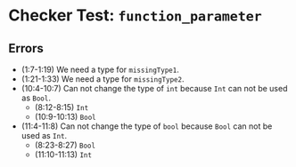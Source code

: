 # Checker Test: `function_parameter`

## Errors
- (1:7-1:19) We need a type for `missingType1`.
- (1:21-1:33) We need a type for `missingType2`.
- (10:4-10:7) Can not change the type of `int` because `Int` can not be used as `Bool`.
  - (8:12-8:15) `Int`
  - (10:9-10:13) `Bool`
- (11:4-11:8) Can not change the type of `bool` because `Bool` can not be used as `Int`.
  - (8:23-8:27) `Bool`
  - (11:10-11:13) `Int`
